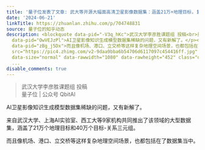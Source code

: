 ```yaml
---
title: '量子位发表了文章: 武大等开源大幅面高清卫星影像数据集：涵盖21万+地理目标，复杂地理空间场景知识精准生成'
date: '2024-06-21'
linkTitle: https://zhuanlan.zhihu.com/p/704748831
source: 量子位的知乎动态
description: <blockquote data-pid="-V3q_hKc">武汉大学李彦胜课题组 投稿<br>量子位 | 公众号 QbitAI</blockquote><p
  data-pid="OwVEJzPl">AI卫星影像知识生成模型数据集稀缺的问题，又有新解了。</p><p data-pid="a74glUlj">来自武汉大学、上海AI实验室、西工大等9家机构共同推出了该领域的大型数据集，涵盖了21万个地理目标和40万个目标-关系三元组。</p><p
  data-pid="zBg_j5Dx">而且像机场、港口、立交桥等这样复杂地理空间场景，也都包括在了数据集当中。</p><figure data-size="normal"><img
  src="https://pic4.zhimg.com/v2-9daa9bba6b54706d6117097c454416ff.jpg" data-caption=""
  data-size="normal" data-rawwidth="1080" data-rawheight="452" class="origin_image
  ...
disable_comments: true
---
```

<blockquote data-pid="-V3q_hKc">武汉大学李彦胜课题组 投稿<br>量子位 | 公众号 QbitAI</blockquote><p data-pid="OwVEJzPl">AI卫星影像知识生成模型数据集稀缺的问题，又有新解了。</p><p data-pid="a74glUlj">来自武汉大学、上海AI实验室、西工大等9家机构共同推出了该领域的大型数据集，涵盖了21万个地理目标和40万个目标-关系三元组。</p><p data-pid="zBg_j5Dx">而且像机场、港口、立交桥等这样复杂地理空间场景，也都包括在了数据集当中。</p><figure data-size="normal"><img src="https://pic4.zhimg.com/v2-9daa9bba6b54706d6117097c454416ff.jpg" data-caption="" data-size="normal" data-rawwidth="1080" data-rawheight="452" class="origin_image ...